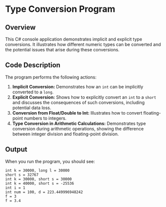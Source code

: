 # Type Conversion Program

## Overview
This C# console application demonstrates implicit and explicit type conversions. It illustrates how different numeric types can be converted and the potential issues that arise during these conversions.

## Code Description
The program performs the following actions:
1. **Implicit Conversion:** Demonstrates how an `int` can be implicitly converted to a `long`.
2. **Explicit Conversion:** Shows how to explicitly convert an `int` to a `short` and discusses the consequences of such conversions, including potential data loss.
3. **Conversion from Float/Double to Int:** Illustrates how to convert floating-point numbers to integers.
4. **Type Conversion in Arithmetic Calculations:** Demonstrates type conversion during arithmetic operations, showing the difference between integer division and floating-point division.

## Output
When you run the program, you should see:
```
int k = 30000, long l = 30000
short s = 32767
int k = 30000, short s = 30000
int k = 40000, short s = -25536
int i = 1
int num = 100, d = 223.449996948242
f = 3
f = 3.4
```